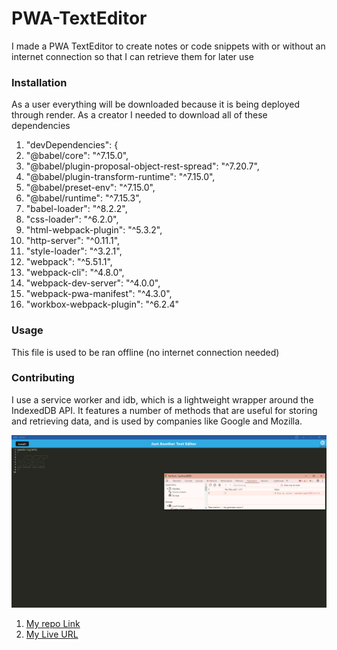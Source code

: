# PWA-TextEditor

I made a PWA TextEditor to create notes or code snippets with or without an internet connection so that I can retrieve them for later use 

### Installation 
As a user everything will be downloaded because it is being deployed through render. As a creator I needed to download all of these dependencies 
  1. "devDependencies": {
   2.  "@babel/core": "^7.15.0",
   3. "@babel/plugin-proposal-object-rest-spread": "^7.20.7",
 4.    "@babel/plugin-transform-runtime": "^7.15.0",
  5.  "@babel/preset-env": "^7.15.0",
   6. "@babel/runtime": "^7.15.3",
   7. "babel-loader": "^8.2.2",
   8. "css-loader": "^6.2.0",
  9.  "html-webpack-plugin": "^5.3.2",
   10. "http-server": "^0.11.1",
  11.  "style-loader": "^3.2.1",
   12. "webpack": "^5.51.1",
   13. "webpack-cli": "^4.8.0",
   14. "webpack-dev-server": "^4.0.0",
  15.  "webpack-pwa-manifest": "^4.3.0",
  16.  "workbox-webpack-plugin": "^6.2.4"

### Usage 
This file is used to be ran offline (no internet connection needed) 

### Contributing 
I use a service worker and idb, which is a lightweight wrapper around the IndexedDB API. It features a number of methods that are useful for storing and retrieving data, and is used by companies like Google and Mozilla.





![Screenshot](./client/src/images/Screenshot%20(27).png)

1. [My repo Link](https://github.com/bmallar/PWA-TextEditor)
2. [My Live URL](https://pwa-texteditor-m4c4.onrender.com/)
